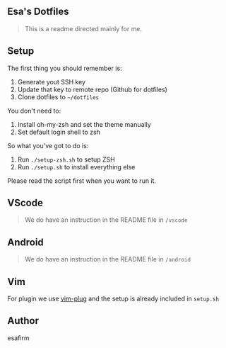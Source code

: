 ## Esa's Dotfiles

> This is a readme directed mainly for me.

## Setup

The first thing you should remember is:

1. Generate yout SSH key
2. Update that key to remote repo (Github for dotfiles)
3. Clone dotfiles to `~/dotfiles`

You don't need to:

1. Install oh-my-zsh and set the theme manually
2. Set default login shell to zsh 


So what you've got to do is:

1. Run `./setup-zsh.sh` to setup ZSH
2. Run `./setup.sh` to install everything else

Please read the script first when you want to run it. 

## VScode 

> We do have an instruction in the README file in `/vscode` 

## Android 

> We do have an instruction in the README file in `/android` 

## Vim

For plugin we use [vim-plug](https://github.com/junegunn/vim-plug) and the setup is already included in `setup.sh`

## Author

esafirm 